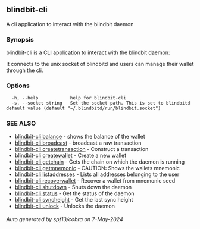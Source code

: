 ## blindbit-cli

A cli application to interact with the blindbit daemon

### Synopsis

blindbit-cli is a CLI application to interact with the blindbit daemon:

It connects to the unix socket of blindbitd and users can manage their wallet through the cli.

### Options

```
  -h, --help            help for blindbit-cli
  -s, --socket string   Set the socket path. This is set to blindbitd default value (default "~/.blindbitd/run/blindbit.socket")
```

### SEE ALSO

* [blindbit-cli balance](blindbit-cli_balance.md)	 - shows the balance of the wallet
* [blindbit-cli broadcast](blindbit-cli_broadcast.md)	 - broadcast a raw transaction
* [blindbit-cli createtransaction](blindbit-cli_createtransaction.md)	 - Construct a transaction
* [blindbit-cli createwallet](blindbit-cli_createwallet.md)	 - Create a new wallet
* [blindbit-cli getchain](blindbit-cli_getchain.md)	 - Gets the chain on which the daemon is running
* [blindbit-cli getmnemonic](blindbit-cli_getmnemonic.md)	 - CAUTION: Shows the wallets mnemonic
* [blindbit-cli listaddresses](blindbit-cli_listaddresses.md)	 - Lists all addresses belonging to the user
* [blindbit-cli recoverwallet](blindbit-cli_recoverwallet.md)	 - Recover a wallet from mnemonic seed
* [blindbit-cli shutdown](blindbit-cli_shutdown.md)	 - Shuts down the daemon
* [blindbit-cli status](blindbit-cli_status.md)	 - Get the status of the daemon
* [blindbit-cli syncheight](blindbit-cli_syncheight.md)	 - Get the last sync height
* [blindbit-cli unlock](blindbit-cli_unlock.md)	 - Unlocks the daemon

###### Auto generated by spf13/cobra on 7-May-2024
